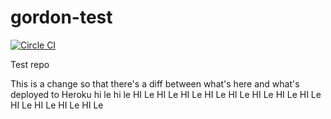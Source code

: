 gordon-test
===========

[![Circle CI](https://circleci.com/gh/gordonsyme/gordon-test/tree/master.svg?style=shield&circle-token=6f23ecd41155855a3a1b8fc1c4eeabe9f7d6e42a)](https://circleci.com/gh/gordonsyme/gordon-test/tree/master)

Test repo

This is a change so that there's a diff between what's here and what's deployed to Heroku
hi le
hi le
HI Le
HI Le
HI Le
HI Le
HI Le
HI Le
HI Le
HI Le
HI Le
HI Le
HI Le
HI Le
